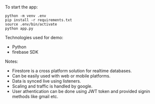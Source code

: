 To start the app:

```
python -m venv .env
pip install -r requirements.txt
source .env/bin/activate
python app.py
```

Technologies used for demo:

- Python
- firebase SDK

Notes:

- Firestore is a cross platform solution for realtime databases.
- Can be easily used with web or mobile platforms.
- Data is synced live using listeners.
- Scaling and traffic is handled by google.
- User athentication can be done using JWT token and provided signin methods like gmail etc.
